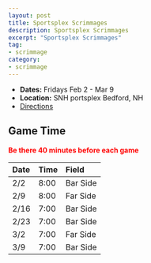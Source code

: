 ```yaml
---
layout: post
title: Sportsplex Scrimmages
description: Sportsplex Scrimmages
excerpt: "Sportsplex Scrimmages"
tag:
- scrimmage
category:
- scrimmage
---
```

* **Dates:** Fridays Feb 2 - Mar 9
* **Location:** SNH portsplex Bedford, NH
* [Directions](https://seanmerrow.github.io/heatgold/fields/sportsplex)  

## Game Time

<span style="color:red">**Be there 40 minutes before each game**</span>

| Date | Time | Field    |
|:-----|:-----|:---------|
| 2/2  | 8:00 | Bar Side |
| 2/9  | 8:00 | Far Side |
| 2/16 | 7:00 | Bar Side |
| 2/23 | 7:00 | Bar Side |
| 3/2  | 7:00 | Far Side |
| 3/9  | 7:00 | Bar Side |

